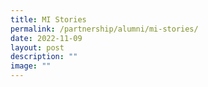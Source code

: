 ```yaml
---
title: MI Stories
permalink: /partnership/alumni/mi-stories/
date: 2022-11-09
layout: post
description: ""
image: ""
---
```

